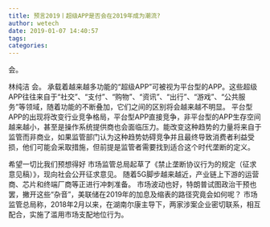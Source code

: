 ```yaml
---
title: 预言2019丨超级APP是否会在2019年成为潮流?
author: wetech
date: 2019-01-07 14:40:57
tags: 
categories: 
---
```

会。
<!-- more -->
林纯洁
会。
承载着越来越多功能的“超级APP”可被视为平台型的APP。这些超级APP往往来自于“社交”、“支付”、“购物”、“资讯”、“出行”、“游戏”、“公共服务”等领域，随着功能的不断叠加，它们之间的区别将会越来越不明显。
平台型APP的出现将改变行业竞争格局，平台型APP直接竞争，非平台型的APP生存空间越来越小，甚至是操作系统提供商也会面临压力。能改变这种趋势的力量将来自于监管而非商业，如果监管部门认为这种趋势妨碍竞争并且最终导致消费者利益受损，他们可能会采取措施，但前提是监管者需要找到适合这个时代垄断的定义。
 
 
希望一切比我们预想得好
市场监管总局起草了《禁止垄断协议行为的规定（征求意见稿）》，现向社会公开征求意见。
随着5G脚步越来越近，产业链上下游的运营商、芯片和终端厂商等正进行冲刺准备。
市场波动也好，特朗普试图政治干预也罢，撇开这些“杂音”，美联储在2019年的加息及缩表的路径究竟会如何呢？
市场监管总局称，2018年2月以来，在湖南尔康主导下，两家涉案企业密切联系，相互配合，实施了滥用市场支配地位行为。
